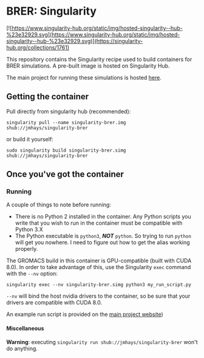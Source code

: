 # BRER: Singularity

[![https://www.singularity-hub.org/static/img/hosted-singularity--hub-%23e32929.svg](https://www.singularity-hub.org/static/img/hosted-singularity--hub-%23e32929.svg)](https://singularity-hub.org/collections/1761)

This repository contains the Singularity recipe used to build containers for BRER simulations. 
A pre-built image is hosted on Singularity Hub. 

The main project for running these simulations is hosted [here](https://github.com/jmhays/run_brer).

## Getting the container
Pull directly from singularity hub (recommended):
```angular2html
singularity pull --name singularity-brer.img shub://jmhays/singularity-brer
```
or build it yourself:
```angular2html
sudo singularity build singularity-brer.simg shub://jmhays/singularity-brer
```

## Once you've got the container

### Running 
A couple of things to note before running:
- There is no Python 2 installed in the container. Any Python scripts you write that you wish to run in the container 
must be compatible with Python 3.X
- The Python executable is `python3`, _**NOT**_ `python`. So trying to run `python` will get you nowhere. I need to
figure out how to get the alias working properly.

The GROMACS build in this container is GPU-compatible (built with CUDA 8.0). In order to take advantage of this, use 
the Singularity `exec` command with the `--nv` option:
```angular2html
singularity exec --nv singularity-brer.simg python3 my_run_script.py
```
`--nv` will bind the host nvidia drivers to the container, so be sure that your drivers are compatible with CUDA 8.0.

An example run script is provided on the [main project website](https://github.com/jmhays/run_brer))
#### Miscellaneous
**Warning**: executing `singularity run shub://jmhays/singularity-brer` won't do anything.